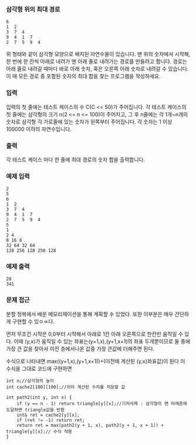 ### 삼각형 위의 최대 경로

	6
	1  2
	3  7  4
	9  4  1  7
	2  7  5  9  4
위 형태와 같이 삼각형 모양으로 배치된 자연수들이 있습니다. 맨 위의 숫자에서 시작해, 한 번에 한 칸씩 아래로 내려가 맨 아래 줄로 내려가는 경로를 만들려고 합니다. 경로는 아래 줄로 내려갈 때마다 바로 아래 숫자, 혹은 오른쪽 아래 숫자로 내려갈 수 있습니다. 이 때 모든 경로 중 포함된 숫자의 최대 합을 찾는 프로그램을 작성하세요.

### 입력

입력의 첫 줄에는 테스트 케이스의 수 C(C <= 50)가 주어집니다. 각 테스트 케이스의 첫 줄에는 삼각형의 크기 n(2 <= n <= 100)이 주어지고, 그 후 n줄에는 각 1개~n개의 숫자로 삼각형 각 가로줄에 있는 숫자가 왼쪽부터 주어집니다. 각 숫자는 1 이상 100000 이하의 자연수입니다.

### 출력

각 테스트 케이스 마다 한 줄에 최대 경로의 숫자 합을 출력합니다.

### 예제 입력

	2
	5
	6
	1  2
	3  7  4
	9  4  1  7
	2  7  5  9  4
	5
	1 
	2 4
	8 16 8
	32 64 32 64
	128 256 128 256 128

### 예제 출력
	28
	341

### 문제 접근 

분할 정복에서 배운 메모리제이션을 통해 계획할 수 있었다. 또한 이부분은 매우 간단하게 구현할 수 있ㅇㅆ다.

먼저 무조건 시작은 0,0부터 시작해서 아래로 1칸 아래 오른쪽으로 한칸만 움직일 수 있다. 이때 (y,x)가 움직일 수 있는 좌표는(y+1,x),(y+1,x+1)의 좌표 두개뿐이므로 둘 중에 가장 큰 값을 찾아서 이전 층에서나온 값중 가장 큰값에 더해주면 된다.

수식으로 나타내면 max((y+1,x),(y+1,x+1))+(이전에 계산된 (y,x)좌표값)이 된다 이 수식을 그대로 코드에 구현하면

```
int n;//삼각형의 높이
int cache2[100][100];//이미 계산된 수치를 저장할 값

int path2(int y, int x) {
	if (y == n - 1) return triangle[y][x];//기저사례 : 삼각형의 맨 아래층에 도달하면 triangle값을 반환
	int& ret = cache2[y][x];
	if (ret != -1) return ret;
	return ret = max(path2(y + 1, x), path2(y + 1, x + 1)) + triangle[y][x];// 수식 적용
}